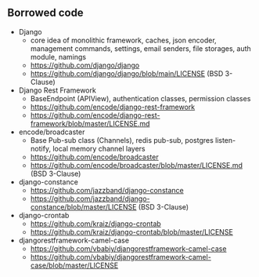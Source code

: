 ## Borrowed code

- Django
  - core idea of monolithic framework, caches, json encoder, management commands, settings, email senders, 
    file storages, auth module, namings
  - https://github.com/django/django
  - https://github.com/django/django/blob/main/LICENSE (BSD 3-Clause)
- Django Rest Framework
  - BaseEndpoint (APIView), authentication classes, permission classes
  - https://github.com/encode/django-rest-framework
  - https://github.com/encode/django-rest-framework/blob/master/LICENSE.md
- encode/broadcaster
  - Base Pub-sub class (Channels), redis pub-sub, postgres listen-notify, local memory channel layers  
  - https://github.com/encode/broadcaster
  - https://github.com/encode/broadcaster/blob/master/LICENSE.md (BSD 3-Clause)
- django-constance
  - https://github.com/jazzband/django-constance
  - https://github.com/jazzband/django-constance/blob/master/LICENSE (BSD 3-Clause)
- django-crontab
  - https://github.com/kraiz/django-crontab
  - https://github.com/kraiz/django-crontab/blob/master/LICENSE
- djangorestframework-camel-case
  - https://github.com/vbabiy/djangorestframework-camel-case
  - https://github.com/vbabiy/djangorestframework-camel-case/blob/master/LICENSE
